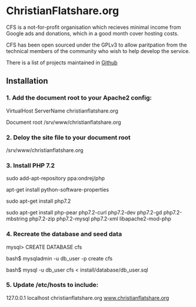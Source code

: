 # ChristianFlatshare.org

CFS is a not-for-profit organisation which recieves minimal income from Google ads and donations, which in a good month cover hosting costs.

CFS has been open sourced under the GPLv3 to allow paritpation from the technical members of the community who wish to help develop the service.

There is a list of projects maintained in [Github](https://github.com/ChristianFlatshare/ChristianFlatshare/projects "CFS projects")


## Installation

### 1. Add the document root to your Apache2 config:
VirtualHost ServerName christianflatshare.org

Document root /srv/www/christianflatshare.org


### 2. Deloy the site file to your document root
/srv/www/christianflatshare.org


### 3. Install PHP 7.2
sudo add-apt-repository ppa:ondrej/php

apt-get install python-software-properties

sudo apt-get install php7.2

sudo apt-get install php-pear php7.2-curl php7.2-dev php7.2-gd php7.2-mbstring php7.2-zip php7.2-mysql php7.2-xml libapache2-mod-php


### 4. Recreate the database and seed data
mysql> CREATE DATABASE cfs

bash$ mysqladmin -u db_user -p  create cfs

bash$ mysql -u db_user cfs < install/database/db_user.sql


### 5. Update /etc/hosts to include:
127.0.0.1   localhost christianflatshare.org www.christianflatshare.org

